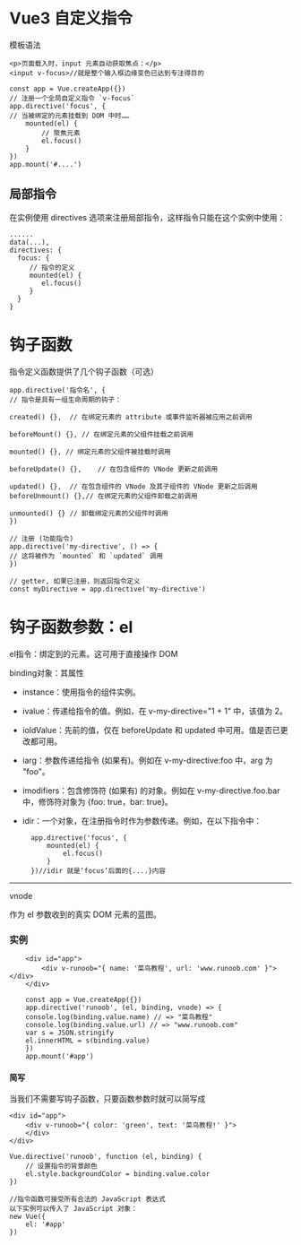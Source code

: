 # Vue3 自定义指令
模板语法

    <p>页面载入时，input 元素自动获取焦点：</p>
    <input v-focus>//就是整个输入框边缘变色已达到专注得目的

    const app = Vue.createApp({})
    // 注册一个全局自定义指令 `v-focus`
    app.directive('focus', {
    // 当被绑定的元素挂载到 DOM 中时……
        mounted(el) {
            // 聚焦元素
            el.focus()
        }
    })
    app.mount('#....')
## 局部指令
在实例使用 directives 选项来注册局部指令，这样指令只能在这个实例中使用：

    ......
    data(...),
    directives: {
      focus: {
         // 指令的定义
         mounted(el) {
            el.focus()
         }
      }
    }
# 钩子函数
指令定义函数提供了几个钩子函数（可选）

    app.directive('指令名', {
    // 指令是具有一组生命周期的钩子：
    
    created() {},  // 在绑定元素的 attribute 或事件监听器被应用之前调用

    beforeMount() {}, // 在绑定元素的父组件挂载之前调用
    
    mounted() {}, // 绑定元素的父组件被挂载时调用
   
    beforeUpdate() {},    // 在包含组件的 VNode 更新之前调用

    updated() {},  // 在包含组件的 VNode 及其子组件的 VNode 更新之后调用
    beforeUnmount() {},// 在绑定元素的父组件卸载之前调用
    
    unmounted() {} // 卸载绑定元素的父组件时调用
    })
    
    // 注册 (功能指令)
    app.directive('my-directive', () => {
    // 这将被作为 `mounted` 和 `updated` 调用
    })
    
    // getter, 如果已注册，则返回指令定义
    const myDirective = app.directive('my-directive')
# 钩子函数参数：el
el指令：绑定到的元素。这可用于直接操作 DOM
   
binding对象：其属性
* instance：使用指令的组件实例。
* ivalue：传递给指令的值。例如，在 v-my-directive="1 + 1" 中，该值为 2。
* ioldValue：先前的值，仅在 beforeUpdate 和 updated 中可用。值是否已更改都可用。
* iarg：参数传递给指令 (如果有)。例如在 v-my-directive:foo 中，arg 为 "foo"。
* imodifiers：包含修饰符 (如果有) 的对象。例如在 v-my-directive.foo.bar 中，修饰符对象为 {foo: true，bar: true}。
* idir：一个对象，在注册指令时作为参数传递。例如，在以下指令中： 

        app.directive('focus', {
            mounted(el) {
                el.focus()
            }
        })//idir 就是‘focus’后面的{....}内容
---
vnode

作为 el 参数收到的真实 DOM 元素的蓝图。

### 实例

        <div id="app">
            <div v-runoob="{ name: '菜鸟教程', url: 'www.runoob.com' }"></div>
        </div>

        const app = Vue.createApp({})
        app.directive('runoob', (el, binding, vnode) => {
        console.log(binding.value.name) // => "菜鸟教程"
        console.log(binding.value.url) // => "www.runoob.com"
        var s = JSON.stringify
        el.innerHTML = s(binding.value)
        })
        app.mount('#app')
#### 简写
当我们不需要写钩子函数，只要函数参数时就可以简写成

    <div id="app">
        <div v-runoob="{ color: 'green', text: '菜鸟教程!' }">
        </div>
    </div>

    Vue.directive('runoob', function (el, binding) {
        // 设置指令的背景颜色
        el.style.backgroundColor = binding.value.color
    })

    //指令函数可接受所有合法的 JavaScript 表达式
    以下实例可以传入了 JavaScript 对象：
    new Vue({
        el: '#app'
    })